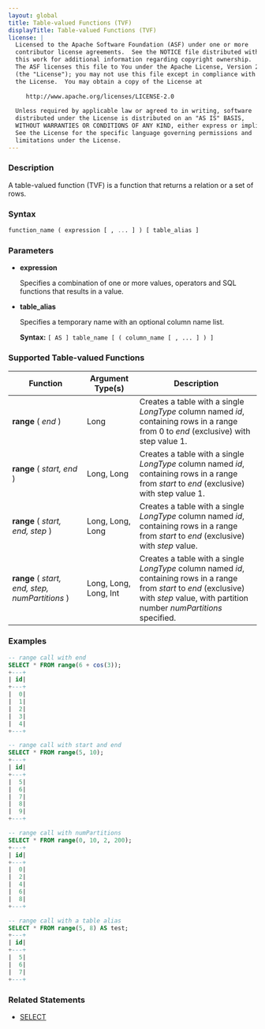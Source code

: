 ```yaml
---
layout: global
title: Table-valued Functions (TVF)
displayTitle: Table-valued Functions (TVF)
license: |
  Licensed to the Apache Software Foundation (ASF) under one or more
  contributor license agreements.  See the NOTICE file distributed with
  this work for additional information regarding copyright ownership.
  The ASF licenses this file to You under the Apache License, Version 2.0
  (the "License"); you may not use this file except in compliance with
  the License.  You may obtain a copy of the License at
 
     http://www.apache.org/licenses/LICENSE-2.0
 
  Unless required by applicable law or agreed to in writing, software
  distributed under the License is distributed on an "AS IS" BASIS,
  WITHOUT WARRANTIES OR CONDITIONS OF ANY KIND, either express or implied.
  See the License for the specific language governing permissions and
  limitations under the License.
---
```


### Description

A table-valued function (TVF) is a function that returns a relation or a set of rows.

### Syntax

```sql
function_name ( expression [ , ... ] ) [ table_alias ]
```

### Parameters

* **expression**

    Specifies a combination of one or more values, operators and SQL functions that results in a value.

* **table_alias**

    Specifies a temporary name with an optional column name list.

    **Syntax:** `[ AS ] table_name [ ( column_name [ , ... ] ) ]`

### Supported Table-valued Functions

|Function|Argument Type(s)|Description|
|--------|----------------|-----------|
|**range** ( *end* )|Long|Creates a table with a single *LongType* column named *id*, <br/> containing rows in a range from 0 to *end* (exclusive) with step value 1.|
|**range** ( *start, end* )|Long, Long|Creates a table with a single *LongType* column named *id*, <br/> containing rows in a range from *start* to *end* (exclusive) with step value 1.|
|**range** ( *start, end, step* )|Long, Long, Long|Creates a table with a single *LongType* column named *id*, <br/> containing rows in a range from *start* to *end* (exclusive) with *step* value.|
|**range** ( *start, end, step, numPartitions* )|Long, Long, Long, Int|Creates a table with a single *LongType* column named *id*, <br/> containing rows in a range from *start* to *end* (exclusive) with *step* value, with partition number *numPartitions* specified.|

### Examples

```sql
-- range call with end
SELECT * FROM range(6 + cos(3));
+---+
| id|
+---+
|  0|
|  1|
|  2|
|  3|
|  4|
+---+

-- range call with start and end
SELECT * FROM range(5, 10);
+---+
| id|
+---+
|  5|
|  6|
|  7|
|  8|
|  9|
+---+

-- range call with numPartitions
SELECT * FROM range(0, 10, 2, 200);
+---+
| id|
+---+
|  0|
|  2|
|  4|
|  6|
|  8|
+---+

-- range call with a table alias
SELECT * FROM range(5, 8) AS test;
+---+
| id|
+---+
|  5|
|  6|
|  7|
+---+
```

### Related Statements

* [SELECT](sql-ref-syntax-qry-select.html)
